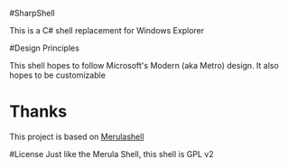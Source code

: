#SharpShell

This is a C# shell replacement for Windows Explorer

#Design Principles

This shell hopes to follow Microsoft's Modern (aka Metro) design.
It also hopes to be customizable

# Thanks
This project is based on [Merulashell](https://merulashell.codeplex.com/)

#License
Just like the Merula Shell, this shell is GPL v2
